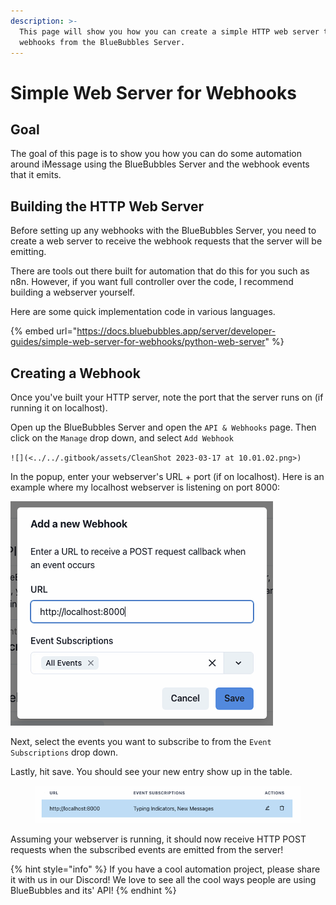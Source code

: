```yaml
---
description: >-
  This page will show you how you can create a simple HTTP web server to receive
  webhooks from the BlueBubbles Server.
---
```


# Simple Web Server for Webhooks

## Goal

The goal of this page is to show you how you can do some automation around iMessage using the BlueBubbles Server and the webhook events that it emits.

## Building the HTTP Web Server

Before setting up any webhooks with the BlueBubbles Server, you need to create a web server to receive the webhook requests that the server will be emitting.

There are tools out there built for automation that do this for you such as n8n. However, if you want full controller over the code, I recommend building a webserver yourself.

Here are some quick implementation code in various languages.

{% embed url="https://docs.bluebubbles.app/server/developer-guides/simple-web-server-for-webhooks/python-web-server" %}

## Creating a Webhook

Once you've built your HTTP server, note the port that the server runs on (if running it on localhost).

Open up the BlueBubbles Server and open the `API & Webhooks` page. Then click on the `Manage` drop down, and select `Add Webhook`

``![](<../../.gitbook/assets/CleanShot 2023-03-17 at 10.01.02.png>)``

In the popup, enter your webserver's URL + port (if on localhost). Here is an example where my localhost webserver is listening on port 8000:

![](<../../.gitbook/assets/CleanShot 2023-03-17 at 10.02.22.png>)

Next, select the events you want to subscribe to from the `Event Subscriptions` drop down.

Lastly, hit save. You should see your new entry show up in the table.

<figure><img src="../../.gitbook/assets/CleanShot 2023-03-17 at 10.03.30.png" alt=""><figcaption></figcaption></figure>

Assuming your webserver is running, it should now receive HTTP POST requests when the subscribed events are emitted from the server!

{% hint style="info" %}
If you have a cool automation project, please share it with us in our Discord! We love to see all the cool ways people are using BlueBubbles and its' API!
{% endhint %}
